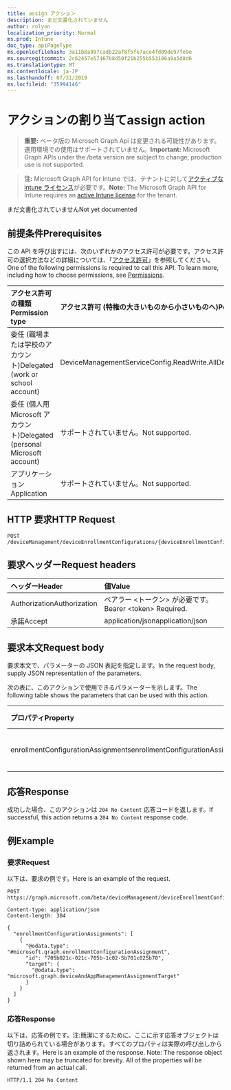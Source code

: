 ```yaml
---
title: assign アクション
description: まだ文書化されていません
author: rolyon
localization_priority: Normal
ms.prod: Intune
doc_type: apiPageType
ms.openlocfilehash: 3a11b8a997cadb22af8f5fe7ace4fd09de97fe9e
ms.sourcegitcommit: 2c62457e57467b8d50f21b255b553106a9a5d8d6
ms.translationtype: MT
ms.contentlocale: ja-JP
ms.lasthandoff: 07/31/2019
ms.locfileid: "35994146"
---
```

# <a name="assign-action"></a><span data-ttu-id="2bdb4-103">アクションの割り当て</span><span class="sxs-lookup"><span data-stu-id="2bdb4-103">assign action</span></span>

> <span data-ttu-id="2bdb4-104">**重要:** ベータ版の Microsoft Graph Api は変更される可能性があります。運用環境での使用はサポートされていません。</span><span class="sxs-lookup"><span data-stu-id="2bdb4-104">**Important:** Microsoft Graph APIs under the /beta version are subject to change; production use is not supported.</span></span>

> <span data-ttu-id="2bdb4-105">**注:** Microsoft Graph API for Intune では、テナントに対して[アクティブな intune ライセンス](https://go.microsoft.com/fwlink/?linkid=839381)が必要です。</span><span class="sxs-lookup"><span data-stu-id="2bdb4-105">**Note:** The Microsoft Graph API for Intune requires an [active Intune license](https://go.microsoft.com/fwlink/?linkid=839381) for the tenant.</span></span>

<span data-ttu-id="2bdb4-106">まだ文書化されていません</span><span class="sxs-lookup"><span data-stu-id="2bdb4-106">Not yet documented</span></span>

## <a name="prerequisites"></a><span data-ttu-id="2bdb4-107">前提条件</span><span class="sxs-lookup"><span data-stu-id="2bdb4-107">Prerequisites</span></span>
<span data-ttu-id="2bdb4-p101">この API を呼び出すには、次のいずれかのアクセス許可が必要です。アクセス許可の選択方法などの詳細については、「[アクセス許可](/graph/permissions-reference)」を参照してください。</span><span class="sxs-lookup"><span data-stu-id="2bdb4-p101">One of the following permissions is required to call this API. To learn more, including how to choose permissions, see [Permissions](/graph/permissions-reference).</span></span>

|<span data-ttu-id="2bdb4-110">アクセス許可の種類</span><span class="sxs-lookup"><span data-stu-id="2bdb4-110">Permission type</span></span>|<span data-ttu-id="2bdb4-111">アクセス許可 (特権の大きいものから小さいものへ)</span><span class="sxs-lookup"><span data-stu-id="2bdb4-111">Permissions (from most to least privileged)</span></span>|
|:---|:---|
|<span data-ttu-id="2bdb4-112">委任 (職場または学校のアカウント)</span><span class="sxs-lookup"><span data-stu-id="2bdb4-112">Delegated (work or school account)</span></span>|<span data-ttu-id="2bdb4-113">DeviceManagementServiceConfig.ReadWrite.All</span><span class="sxs-lookup"><span data-stu-id="2bdb4-113">DeviceManagementServiceConfig.ReadWrite.All</span></span>|
|<span data-ttu-id="2bdb4-114">委任 (個人用 Microsoft アカウント)</span><span class="sxs-lookup"><span data-stu-id="2bdb4-114">Delegated (personal Microsoft account)</span></span>|<span data-ttu-id="2bdb4-115">サポートされていません。</span><span class="sxs-lookup"><span data-stu-id="2bdb4-115">Not supported.</span></span>|
|<span data-ttu-id="2bdb4-116">アプリケーション</span><span class="sxs-lookup"><span data-stu-id="2bdb4-116">Application</span></span>|<span data-ttu-id="2bdb4-117">サポートされていません。</span><span class="sxs-lookup"><span data-stu-id="2bdb4-117">Not supported.</span></span>|

## <a name="http-request"></a><span data-ttu-id="2bdb4-118">HTTP 要求</span><span class="sxs-lookup"><span data-stu-id="2bdb4-118">HTTP Request</span></span>
<!-- {
  "blockType": "ignored"
}
-->
``` http
POST /deviceManagement/deviceEnrollmentConfigurations/{deviceEnrollmentConfigurationId}/assign
```

## <a name="request-headers"></a><span data-ttu-id="2bdb4-119">要求ヘッダー</span><span class="sxs-lookup"><span data-stu-id="2bdb4-119">Request headers</span></span>
|<span data-ttu-id="2bdb4-120">ヘッダー</span><span class="sxs-lookup"><span data-stu-id="2bdb4-120">Header</span></span>|<span data-ttu-id="2bdb4-121">値</span><span class="sxs-lookup"><span data-stu-id="2bdb4-121">Value</span></span>|
|:---|:---|
|<span data-ttu-id="2bdb4-122">Authorization</span><span class="sxs-lookup"><span data-stu-id="2bdb4-122">Authorization</span></span>|<span data-ttu-id="2bdb4-123">ベアラー &lt;トークン&gt; が必要です。</span><span class="sxs-lookup"><span data-stu-id="2bdb4-123">Bearer &lt;token&gt; Required.</span></span>|
|<span data-ttu-id="2bdb4-124">承諾</span><span class="sxs-lookup"><span data-stu-id="2bdb4-124">Accept</span></span>|<span data-ttu-id="2bdb4-125">application/json</span><span class="sxs-lookup"><span data-stu-id="2bdb4-125">application/json</span></span>|

## <a name="request-body"></a><span data-ttu-id="2bdb4-126">要求本文</span><span class="sxs-lookup"><span data-stu-id="2bdb4-126">Request body</span></span>
<span data-ttu-id="2bdb4-127">要求本文で、パラメーターの JSON 表記を指定します。</span><span class="sxs-lookup"><span data-stu-id="2bdb4-127">In the request body, supply JSON representation of the parameters.</span></span>

<span data-ttu-id="2bdb4-128">次の表に、このアクションで使用できるパラメーターを示します。</span><span class="sxs-lookup"><span data-stu-id="2bdb4-128">The following table shows the parameters that can be used with this action.</span></span>

|<span data-ttu-id="2bdb4-129">プロパティ</span><span class="sxs-lookup"><span data-stu-id="2bdb4-129">Property</span></span>|<span data-ttu-id="2bdb4-130">型</span><span class="sxs-lookup"><span data-stu-id="2bdb4-130">Type</span></span>|<span data-ttu-id="2bdb4-131">説明</span><span class="sxs-lookup"><span data-stu-id="2bdb4-131">Description</span></span>|
|:---|:---|:---|
|<span data-ttu-id="2bdb4-132">enrollmentConfigurationAssignments</span><span class="sxs-lookup"><span data-stu-id="2bdb4-132">enrollmentConfigurationAssignments</span></span>|<span data-ttu-id="2bdb4-133">[enrollmentConfigurationAssignment](../resources/intune-onboarding-enrollmentconfigurationassignment.md) コレクション</span><span class="sxs-lookup"><span data-stu-id="2bdb4-133">[enrollmentConfigurationAssignment](../resources/intune-onboarding-enrollmentconfigurationassignment.md) collection</span></span>|<span data-ttu-id="2bdb4-134">まだ文書化されていません</span><span class="sxs-lookup"><span data-stu-id="2bdb4-134">Not yet documented</span></span>|



## <a name="response"></a><span data-ttu-id="2bdb4-135">応答</span><span class="sxs-lookup"><span data-stu-id="2bdb4-135">Response</span></span>
<span data-ttu-id="2bdb4-136">成功した場合、このアクションは `204 No Content` 応答コードを返します。</span><span class="sxs-lookup"><span data-stu-id="2bdb4-136">If successful, this action returns a `204 No Content` response code.</span></span>

## <a name="example"></a><span data-ttu-id="2bdb4-137">例</span><span class="sxs-lookup"><span data-stu-id="2bdb4-137">Example</span></span>

### <a name="request"></a><span data-ttu-id="2bdb4-138">要求</span><span class="sxs-lookup"><span data-stu-id="2bdb4-138">Request</span></span>
<span data-ttu-id="2bdb4-139">以下は、要求の例です。</span><span class="sxs-lookup"><span data-stu-id="2bdb4-139">Here is an example of the request.</span></span>
``` http
POST https://graph.microsoft.com/beta/deviceManagement/deviceEnrollmentConfigurations/{deviceEnrollmentConfigurationId}/assign

Content-type: application/json
Content-length: 304

{
  "enrollmentConfigurationAssignments": [
    {
      "@odata.type": "#microsoft.graph.enrollmentConfigurationAssignment",
      "id": "705b021c-021c-705b-1c02-5b701c025b70",
      "target": {
        "@odata.type": "microsoft.graph.deviceAndAppManagementAssignmentTarget"
      }
    }
  ]
}
```

### <a name="response"></a><span data-ttu-id="2bdb4-140">応答</span><span class="sxs-lookup"><span data-stu-id="2bdb4-140">Response</span></span>
<span data-ttu-id="2bdb4-p102">以下は、応答の例です。注:簡潔にするために、ここに示す応答オブジェクトは切り詰められている場合があります。すべてのプロパティは実際の呼び出しから返されます。</span><span class="sxs-lookup"><span data-stu-id="2bdb4-p102">Here is an example of the response. Note: The response object shown here may be truncated for brevity. All of the properties will be returned from an actual call.</span></span>
``` http
HTTP/1.1 204 No Content
```





